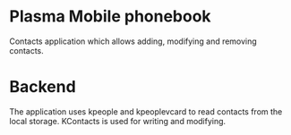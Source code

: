 # Plasma Mobile phonebook

Contacts application which allows adding, modifying and removing contacts.

# Backend

The application uses kpeople and kpeoplevcard to read contacts from the local storage.
KContacts is used for writing and modifying.


